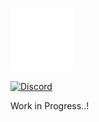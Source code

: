 ![graphic](Assets/Textures/logos/WhiteLogo.png)

<a href="https://discord.gg/7XKw6YQa76">
  <p align="left">
      <img src="https://img.shields.io/discord/698598471896268931?    color=blue&label=Discord&logo=discord&logoColor=ffffff&style=for-the-badge" alt="Discord" width="191"/> 
  </p>
</a>

Work in Progress..!
